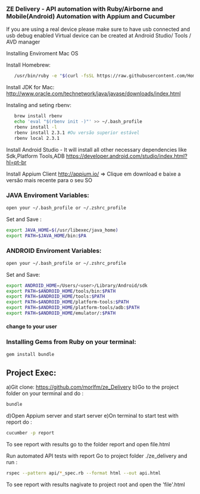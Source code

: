 ### ZE Delivery - API automation with Ruby/Airborne and Mobile(Android) Automation with Appium and Cucumber

If you are using a real device please make sure to have usb connected and usb debug enabled
Virtual device can be created at Android Studio/ Tools / AVD manager

Installing Enviroment Mac OS

Install Homebrew:
```bash
   /usr/bin/ruby -e "$(curl -fsSL https://raw.githubusercontent.com/Homebrew/install/master/install)"
```
Install JDK for Mac:
   http://www.oracle.com/technetwork/java/javase/downloads/index.html

Instaling and seting rbenv:
```bash
   brew install rbenv
   echo 'eval "$(rbenv init -)"' >> ~/.bash_profile
   rbenv install -l
   rbenv install 2.3.1 #Ou versão superior estável
   rbenv local 2.3.1
 ```

Install Android Studio - It will install all other necessary dependencies like Sdk,Platform Tools,ADB
   https://developer.android.com/studio/index.html?hl=pt-br

Install Appium Client
   http://appium.io/ => Clique em download e baixe a versão mais recente para o seu SO

### JAVA Enviroment Variables:

```bash
open your ~/.bash_profile or ~/.zshrc_profile
```
Set and Save :
```bash
export JAVA_HOME=$(/usr/libexec/java_home)
export PATH=$JAVA_HOME/bin:$PA
```
### ANDROID Enviroment Variables:
```bash
open your ~/.bash_profile or ~/.zshrc_profile
```
Set and Save:
```bash
export ANDROID_HOME=/Users/<user>/Library/Android/sdk
export PATH=$ANDROID_HOME/tools/bin:$PATH
export PATH=$ANDROID_HOME/tools:$PATH
export PATH=$ANDROID_HOME/platform-tools:$PATH
export PATH=$ANDROID_HOME/platform-tools/adb:$PATH
export PATH=$ANDROID_HOME/emulator/:$PATH
```
#### <user> change to your user


### Installing Gems from Ruby on your terminal:

```bash
gem install bundle
```

## Project Exec:

a)Git clone: https://github.com/morlfm/ze_Delivery
b)Go to the project folder on your terminal and do :
```bash
bundle
```

d)Open Appium server and start server
e)On terminal to start test with report do :

```bash
cucumber -p report
```

To see report with results go to the folder report and open file.html


Run automated API tests with report
    Go to project folder ./ze_delivery and run :
```bash
rspec --pattern api/*_spec.rb --format html --out api.html
```

To see report with results nagivate to project root and open the 'file'.html
